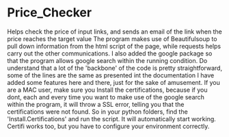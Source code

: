 # Price_Checker
Helps check the price of input links, and sends an email of the link when the price reaches the target value
The program makes use of Beautifulsoup to pull down information from the html script of the page, while requests helps carry out the other communications. 
I also added the google package so that the program allows google search within the running condition.
Do understand that a lot of the 'backbone' of the code is pretty straightforward, some of the lines are the same as presented int the documentation
I have added some features here and there, just for the sake of amusement.
If you are a MAC user, make sure you Install the certifications, because if you dont, each and every time you want to make use of the google search within the program, it will throw a SSL error, telling you that the certifications were not found.
So in your python folders, find the 'Install.Certifications' and run the script. It will automatically start working. Certifi works too, but you have to configure your environment correctly.
